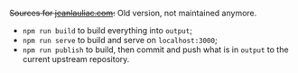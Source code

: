 ~~Sources for [jeanlauliac.com](http://jeanlauliac.com):~~ Old version, not maintained anymore.

* `npm run build` to build everything into `output`;
* `npm run serve` to build and serve on `localhost:3000`;
* `npm run publish` to build, then commit and push what is in `output` to the
  current upstream repository.
